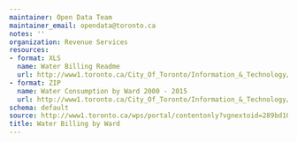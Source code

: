 ```yaml
---
maintainer: Open Data Team
maintainer_email: opendata@toronto.ca
notes: ''
organization: Revenue Services
resources:
- format: XLS
  name: Water Billing Readme
  url: http://www1.toronto.ca/City_Of_Toronto/Information_&_Technology/Open_Data/Data_Sets/Assets/Files/WaterBillingDatabyWardReadme.xls
- format: ZIP
  name: Water Consumption by Ward 2000 - 2015
  url: http://www1.toronto.ca/City_Of_Toronto/Information_&_Technology/Open_Data/Data_Sets/Assets/Files/CoT_Water_Consumption.ZIP
schema: default
source: http://www1.toronto.ca/wps/portal/contentonly?vgnextoid=289bd103cd8b1310VgnVCM1000003dd60f89RCRD&vgnextchannel=1a66e03bb8d1e310VgnVCM10000071d60f89RCRD
title: Water Billing by Ward
---
```

